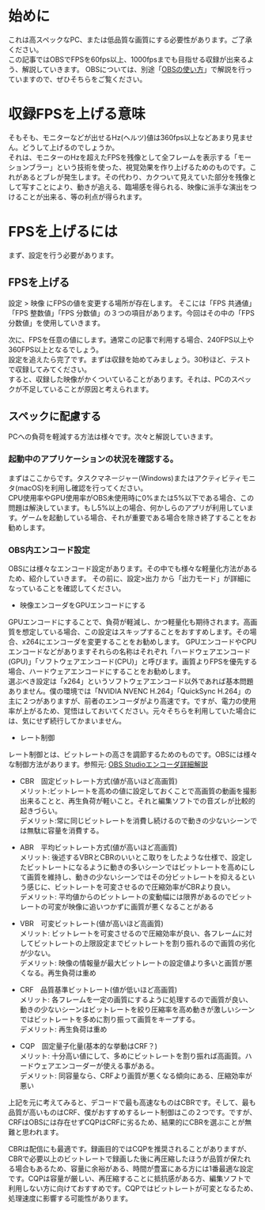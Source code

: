 # 始めに
これは高スペックなPC、または低品質な画質にする必要性があります。ご了承ください。  
この記事ではOBSでFPSを60fps以上、1000fpsまでも目指せる収録が出来るよう、解説していきます。
OBSについては、別途「[OBSの使い方](OBSの使い方.md)」で解説を行っていますので、ぜひそちらをご覧ください。

# 収録FPSを上げる意味
そもそも、モニターなどが出せるHz(ヘルツ)値は360fps以上などあまり見ません。どうして上げるのでしょうか。  
それは、モニターのHzを超えたFPSを残像として全フレームを表示する「モーションブラー」という技術を使った、視覚効果を作り上げるためのものです。これがあるとブレが発生します。その代わり、カクついて見えていた部分を残像として写すことにより、動きが追える、臨場感を得られる、映像に派手な演出をつけることが出来る、等の利点が得られます。

# FPSを上げるには
まず、設定を行う必要があります。
## FPSを上げる
設定 > 映像 にFPSの値を変更する場所が存在します。
そこには「FPS 共通値」「FPS 整数値」「FPS 分数値」の３つの項目があります。今回はその中の「FPS 分数値」を使用していきます。

次に、FPSを任意の値にします。通常この記事で利用する場合、240FPS以上や360FPS以上となるでしょう。  
設定を追えたら完了です。まずは収録を始めてみましょう。30秒ほど、テストで収録してみてください。  
すると、収録した映像がかくついていることがあります。それは、PCのスペックが不足していることが原因と考えられます。

## スペックに配慮する
PCへの負荷を軽減する方法は様々です。次々と解説していきます。
### 起動中のアプリケーションの状況を確認する。  
まずはここからです。タスクマネージャー(Windows)またはアクティビティモニタ(macOS)を利用し確認を行ってください。  
CPU使用率やGPU使用率がOBS未使用時に0%または5%以下である場合、この問題は解決しています。もし5%以上の場合、何かしらのアプリが利用しています。ゲームを起動している場合、それが重要である場合を除き終了することをお勧めします。
### OBS内エンコード設定
OBSには様々なエンコード設定があります。その中でも様々な軽量化方法があるため、紹介していきます。
その前に、設定>出力 から「出力モード」が詳細になっていることを確認してください。
- 映像エンコーダをGPUエンコードにする  

GPUエンコードにすることで、負荷が軽減し、かつ軽量化も期待されます。高画質を想定している場合、この設定はスキップすることをおすすめします。その場合、x264にエンコーダを変更することをお勧めします。
GPUエンコードやCPUエンコードなどがありますそれらの名称はそれぞれ「ハードウェアエンコード(GPU)」「ソフトウェアエンコード(CPU)」と呼びます。画質よりFPSを優先する場合、ハードウェアエンコードにすることをお勧めします。  
選ぶべき設定は「x264」というソフトウェアエンコード以外であれば基本問題ありません。僕の環境では「NVIDIA NVENC H.264」「QuickSync H.264」の主に２つがありますが、前者のエンコーダがより高速です。ですが、電力の使用率が上がるため、覚悟はしておいてください。元々そちらを利用していた場合には、気にせず続行してかまいません。

- レート制御

レート制御とは、ビットレートの高さを調節するためのものです。OBSには様々な制御方法があります。参照元: [OBS Studioエンコーダ詳細解説](http://mtkdt.blog.fc2.com/blog-entry-43.html#:~:text=NVIDIA%E3%81%AE%E3%82%B0%E3%83%A9%E3%83%95%E3%82%A3%E3%83%83%E3%82%AF%E3%83%9C%E3%83%BC%E3%83%89%E3%81%AB%E6%90%AD%E8%BC%89%E3%81%95%E3%82%8C%E3%81%9F%E3%83%8F%E3%83%BC%E3%83%89%E3%82%A6%E3%82%A7%E3%82%A2%E3%82%A8%E3%83%B3%E3%82%B3%E3%83%BC%E3%83%80%E3%83%BC%E3%82%92%E4%BD%BF%E3%81%86%E3%81%93%E3%81%A8%E3%81%A7%E3%80%81%20%E3%81%BB%E3%81%BC%E7%84%A1%E8%B2%A0%E8%8D%B7%20%E3%81%A7%E9%8C%B2%E7%94%BB%E3%81%99%E3%82%8B%E3%81%93%E3%81%A8%E3%81%8C%E5%87%BA%E6%9D%A5%E3%82%8B%E3%80%82,%E4%BD%BF%E3%81%88%E3%82%8B%E3%83%AC%E3%83%BC%E3%83%88%E5%88%B6%E5%BE%A1%E3%81%AF%EF%BC%88GTX970%EF%BC%89%E3%81%A7CBR%E3%80%81VBR%E3%80%81CQP%E3%80%81%E7%84%A1%E6%90%8D%E5%A4%B1%E3%80%82%20CBR%E3%81%AF%E7%94%BB%E8%B3%AA%E3%81%8C%E6%82%AA%E3%81%84%E3%81%AE%E3%81%A7%E8%AB%96%E5%A4%96%E3%80%81VBR%E3%82%82%E5%BE%AE%E5%A6%99%E3%81%AA%E6%84%9F%E3%81%98%E3%80%82%20CQP%E3%81%AF%E5%9C%A7%E7%B8%AE%E7%8E%87%E4%BD%8E%E3%82%81%E3%81%A0%E3%81%91%E3%81%A9%E7%94%BB%E8%B3%AA%E3%81%AF%E8%89%AF%E3%81%84%E3%80%81%E5%80%A4%E3%82%92%E4%BD%8E%E3%82%81%E3%81%AB%E8%A8%AD%E5%AE%9A%E3%81%97%E3%81%A6%E9%AB%98%E7%94%BB%E8%B3%AA%E3%81%A7%E9%8C%B2%E7%94%BB%E3%81%97%E3%81%9F%E3%83%95%E3%82%A1%E3%82%A4%E3%83%AB%E3%82%92%E3%82%A8%E3%83%B3%E3%82%B3%E3%83%BC%E3%83%89%E3%81%97%E3%81%A6%E9%AB%98%E5%9C%A7%E7%B8%AE%E3%81%AB%E3%81%99%E3%82%8B%EF%BC%88%E4%BA%8C%E6%AC%A1%E3%82%A8%E3%83%B3%E3%82%B3%E3%83%BC%E3%83%89%EF%BC%89%E3%81%A8%E3%81%8B%E3%81%AE%E4%BD%BF%E3%81%84%E6%96%B9%E3%81%AA%E3%82%89%E5%8D%81%E5%88%86%E5%AE%9F%E7%94%A8%E7%9A%84%E3%80%82)
- CBR　固定ビットレート方式(値が高いほど高画質)  
メリット:ビットレートを高めの値に設定しておくことで高画質の動画を撮影出来ることと、再生負荷が軽いこと。それと編集ソフトでの音ズレが比較的起きづらい。  
デメリット:常に同じビットレートを消費し続けるので動きの少ないシーンでは無駄に容量を消費する。

- ABR　平均ビットレート方式(値が高いほど高画質)  
メリット: 後述するVBRとCBRのいいとこ取りをしたような仕様で、設定したビットレートになるように動きの多いシーンではビットレートを高めにして画質を維持し、動きの少ないシーンではその分ビットレートを抑えるという感じに、ビットレートを可変させるので圧縮効率がCBRより良い。  
デメリット: 平均値からのビットレートの変動幅には限界があるのでビットレートの可変が映像に追いつかずに画質が悪くなることがある

- VBR　可変ビットレート(値が高いほど高画質)  
メリット: ビットレートを可変させるので圧縮効率が良い、各フレームに対してビットレートの上限設定までビットレートを割り振れるので画質の劣化が少ない。  
デメリット: 映像の情報量が最大ビットレートの設定値より多いと画質が悪くなる。再生負荷は重め

- CRF　品質基準ビットレート(値が低いほど高画質)  
メリット: 各フレームを一定の画質にするように処理するので画質が良い、動きの少ないシーンはビットレートを絞り圧縮率を高め動きが激しいシーンではビットレートを多めに割り振って画質をキープする。  
デメリット: 再生負荷は重め

- CQP　固定量子化量(基本的な挙動はCRF？)  
メリット: 十分高い値にして、多めにビットレートを割り振れば高画質。ハードウェアエンコーダーが使える事がある。  
デメリット: 同容量なら、CRFより画質が悪くなる傾向にある、圧縮効率が悪い

上記を元に考えてみると、デコードで最も高速なものはCBRです。そして、最も品質が高いものはCRF、僕がおすすめするレート制御はこの２つです。ですが、CRFはOBSには存在せずCQPはCRFに劣るため、結果的にCBRを選ぶことが無難と思われます。

CBRは配信にも最適です。録画目的ではCQPを推奨されることがありますが、CBRで必要以上のビットレートで録画した後に再圧縮したほうが品質が保たれる場合もあるため、容量に余裕がある、時間が豊富にある方には1番最適な設定です。CQPは容量が厳しい、再圧縮することに抵抗感がある方、編集ソフトで利用しない方に向けておすすめです。CQPではビットレートが可変となるため、処理速度に影響する可能性があります。


